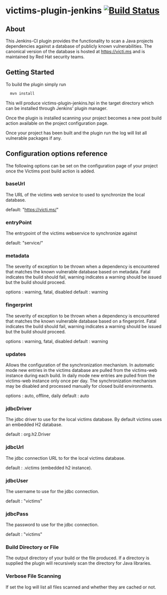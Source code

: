 # victims-plugin-jenkins [![Build Status](https://travis-ci.org/isaacanderson/victims-plugin-jenkins.png)](https://travis-ci.org/isaacanderson/victims-plugin-jenkins)

## About

This Jenkins-CI plugin provides the functionality to scan a Java projects dependencies against a database of publicly 
known vulnerabilities. The canonical version of the database is hosted at https://victi.ms and is maintained by
Red Hat security teams.

## Getting Started

To build the plugin simply run 
```sh
  mvn install
```

This will produce victims-plugin-jenkins.hpi in the target directory which can be installed through Jenkins' plugin manager.

Once the plugin is installed scanning your project becomes a new post build action available on the project configuration page.

Once your project has been built and the plugin run the log will list all vulnerable packages if any.

## Configuration options reference

The following options can be set on the configuration page of your project once the Victims post build action is added.

### baseUrl

The URL of the victims web service to used to synchronize the local database.

default: "https://victi.ms/"

### entryPoint

The entrypoint of the victims webservice to synchronize against

default: "service/"

### metadata

The severity of exception to be thrown when a dependency is encountered that matches the known vulnerable database based on metadata. Fatal indicates the build should fail, warning indicates a warning should be issued but the build should proceed.

options : warning, fatal, disabled
default : warning

### fingerprint

The severity of exception to be thrown when a dependency is encountered that matches the known vulnerable database based on a fingerprint. Fatal indicates the build should fail, warning indicates a warning should be issued but the build should proceed.

options : warning, fatal, disabled
default : warning

### updates

Allows the configuration of the synchronization mechanism. In automatic mode new entries in the victims database are pulled from the victims-web instance during each build. In daily mode new entries are pulled from the victims-web instance only once per day. The synchronization mechanism may be disabled and processed manually for closed build environments.

options : auto, offline, daily
default : auto

### jdbcDriver

The jdbc driver to use for the local victims database. By default victims uses an embedded H2 database.

default : org.h2.Driver

### jdbcUrl

The jdbc connection URL to for the local victims database.

default : .victims (embedded h2 instance).

### jdbcUser

The username to use for the jdbc connection.

default : "victims"

### jdbcPass

The password to use for the jdbc connection.

default : "victims"

### Build Directory or File

The output directory of your build or the file produced.  If a directory is supplied the plugin will recursively scan the directory for Java libraries.

### Verbose File Scanning

If set the log will list all files scanned and whether they are cached or not.
